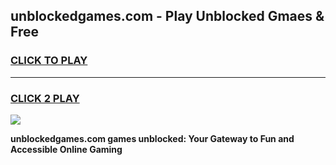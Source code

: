 
## unblockedgames.com - Play Unblocked Gmaes & Free
<h3>
<a href="https://news.freeplayer.one?title=unblockedgames.com&ref=16F">CLICK TO PLAY</a></h3>
<hr>

<h3>
<a href="https://news.freeplayer.one?title=unblockedgames.com&ref=16F">CLICK 2 PLAY</a>
  
</h3>

<a href="https://news.freeplayer.one?title=unblockedgames.com&ref=16F/"><img src="https://clearcache.store/games.png"></a>


**unblockedgames.com games unblocked: Your Gateway to Fun and Accessible Online Gaming**
